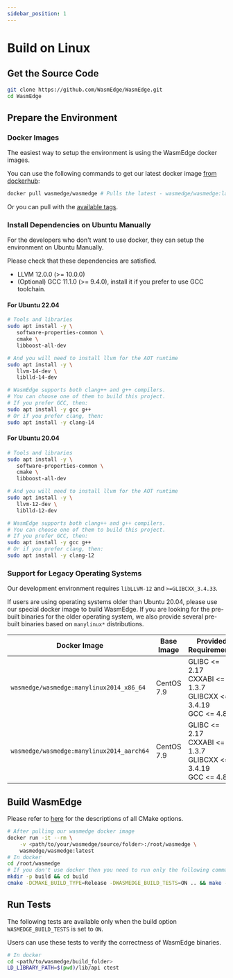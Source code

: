 ```yaml
---
sidebar_position: 1
---
```


# Build on Linux

## Get the Source Code

```bash
git clone https://github.com/WasmEdge/WasmEdge.git
cd WasmEdge
```

## Prepare the Environment

### Docker Images

The easiest way to setup the environment is using the WasmEdge docker images.

You can use the following commands to get our latest docker image [from dockerhub](https://hub.docker.com/search?q=wasmedge):

```bash
docker pull wasmedge/wasmedge # Pulls the latest - wasmedge/wasmedge:latest
```

Or you can pull with the [available tags](../docker.md#docker-images-for-building-wasmedge).

### Install Dependencies on Ubuntu Manually

For the developers who don't want to use docker, they can setup the environment on Ubuntu Manually.

Please check that these dependencies are satisfied.

- LLVM 12.0.0 (>= 10.0.0)
- (Optional) GCC 11.1.0 (>= 9.4.0), install it if you prefer to use GCC toolchain.

#### For Ubuntu 22.04

```bash
# Tools and libraries
sudo apt install -y \
   software-properties-common \
   cmake \
   libboost-all-dev

# And you will need to install llvm for the AOT runtime
sudo apt install -y \
   llvm-14-dev \
   liblld-14-dev

# WasmEdge supports both clang++ and g++ compilers.
# You can choose one of them to build this project.
# If you prefer GCC, then:
sudo apt install -y gcc g++
# Or if you prefer clang, then:
sudo apt install -y clang-14
```

#### For Ubuntu 20.04

```bash
# Tools and libraries
sudo apt install -y \
   software-properties-common \
   cmake \
   libboost-all-dev

# And you will need to install llvm for the AOT runtime
sudo apt install -y \
   llvm-12-dev \
   liblld-12-dev

# WasmEdge supports both clang++ and g++ compilers.
# You can choose one of them to build this project.
# If you prefer GCC, then:
sudo apt install -y gcc g++
# Or if you prefer clang, then:
sudo apt install -y clang-12
```

### Support for Legacy Operating Systems

Our development environment requires `libLLVM-12` and `>=GLIBCXX_3.4.33`.

If users are using operating systems older than Ubuntu 20.04, please use our special docker image to build WasmEdge. If you are looking for the pre-built binaries for the older operating system, we also provide several pre-built binaries based on `manylinux*` distributions.

| Docker Image | Base Image | Provided Requirements |
| --- | --- | --- |
| `wasmedge/wasmedge:manylinux2014_x86_64` | CentOS 7.9 | GLIBC <= 2.17<br/>CXXABI <= 1.3.7<br/>GLIBCXX <= 3.4.19<br/>GCC <= 4.8.0 |
| `wasmedge/wasmedge:manylinux2014_aarch64` | CentOS 7.9 | GLIBC <= 2.17<br/>CXXABI <= 1.3.7<br/>GLIBCXX <= 3.4.19<br/>GCC <= 4.8.0 |

## Build WasmEdge

Please refer to [here](../build_from_src.md#cmake-building-options) for the descriptions of all CMake options.

```bash
# After pulling our wasmedge docker image
docker run -it --rm \
    -v <path/to/your/wasmedge/source/folder>:/root/wasmedge \
    wasmedge/wasmedge:latest
# In docker
cd /root/wasmedge
# If you don't use docker then you need to run only the following commands in the cloned repository root
mkdir -p build && cd build
cmake -DCMAKE_BUILD_TYPE=Release -DWASMEDGE_BUILD_TESTS=ON .. && make -j
```

## Run Tests

The following tests are available only when the build option `WASMEDGE_BUILD_TESTS` is set to `ON`.

Users can use these tests to verify the correctness of WasmEdge binaries.

```bash
# In docker
cd <path/to/wasmedge/build_folder>
LD_LIBRARY_PATH=$(pwd)/lib/api ctest
```
